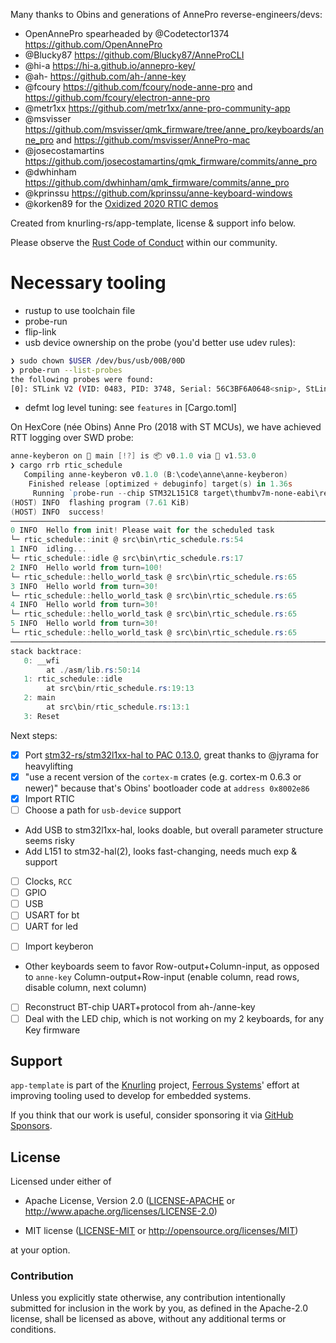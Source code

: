 Many thanks to Obins and generations of AnnePro reverse-engineers/devs:

- OpenAnnePro spearheaded by @Codetector1374 https://github.com/OpenAnnePro
- @Blucky87 https://github.com/Blucky87/AnneProCLI
- @hi-a https://hi-a.github.io/annepro-key/
- @ah- https://github.com/ah-/anne-key
- @fcoury https://github.com/fcoury/node-anne-pro and https://github.com/fcoury/electron-anne-pro
- @metr1xx https://github.com/metr1xx/anne-pro-community-app
- @msvisser https://github.com/msvisser/qmk_firmware/tree/anne_pro/keyboards/anne_pro and https://github.com/msvisser/AnnePro-mac
- @josecostamartins https://github.com/josecostamartins/qmk_firmware/commits/anne_pro
- @dwhinham https://github.com/dwhinham/qmk_firmware/commits/anne_pro
- @kprinssu https://github.com/kprinssu/anne-keyboard-windows
- @korken89 for the [Oxidized 2020 RTIC demos](https://github.com/korken89/oxidize2020-rtic/tree/master/examples)

Created from knurling-rs/app-template, license & support info below.

Please observe the [Rust Code of Conduct](https://www.rust-lang.org/policies/code-of-conduct) within our community.

# Necessary tooling

- rustup to use toolchain file
- probe-run
- flip-link
- usb device ownership on the probe (you'd better use udev rules):

```sh
❯ sudo chown $USER /dev/bus/usb/00B/00D
❯ probe-run --list-probes
the following probes were found:
[0]: STLink V2 (VID: 0483, PID: 3748, Serial: 56C3BF6A0648<snip>, StLink)
```

- defmt log level tuning: see `features` in [Cargo.toml]

On HexCore (née Obins) Anne Pro (2018 with ST MCUs), we have achieved RTT logging over SWD probe:

```powershell
anne-keyberon on  main [!?] is 📦 v0.1.0 via 🦀 v1.53.0
❯ cargo rrb rtic_schedule
   Compiling anne-keyberon v0.1.0 (B:\code\anne\anne-keyberon)
    Finished release [optimized + debuginfo] target(s) in 1.36s
     Running `probe-run --chip STM32L151C8 target\thumbv7m-none-eabi\release\rtic_schedule`
(HOST) INFO  flashing program (7.61 KiB)
(HOST) INFO  success!
────────────────────────────────────────────────────────────────────────────────
0 INFO  Hello from init! Please wait for the scheduled task
└─ rtic_schedule::init @ src\bin\rtic_schedule.rs:54
1 INFO  idling...
└─ rtic_schedule::idle @ src\bin\rtic_schedule.rs:17
2 INFO  Hello world from turn=100!
└─ rtic_schedule::hello_world_task @ src\bin\rtic_schedule.rs:65
3 INFO  Hello world from turn=30!
└─ rtic_schedule::hello_world_task @ src\bin\rtic_schedule.rs:65
4 INFO  Hello world from turn=30!
└─ rtic_schedule::hello_world_task @ src\bin\rtic_schedule.rs:65
5 INFO  Hello world from turn=30!
└─ rtic_schedule::hello_world_task @ src\bin\rtic_schedule.rs:65
────────────────────────────────────────────────────────────────────────────────
stack backtrace:
   0: __wfi
        at ./asm/lib.rs:50:14
   1: rtic_schedule::idle
        at src\bin/rtic_schedule.rs:19:13
   2: main
        at src\bin/rtic_schedule.rs:13:1
   3: Reset
```

Next steps:
- [x] Port [stm32-rs/stm32l1xx-hal to PAC 0.13.0](https://github.com/hdhoang/stm32l1xx-hal/tree/dev-crate-update-v0.13.0), great thanks to @jyrama for heavylifting
- [x] "use a recent version of the `cortex-m` crates (e.g. cortex-m 0.6.3 or newer)" because that's Obins' bootloader code at `address 0x8002e86`
- [x] Import RTIC
- [ ] Choose a path for `usb-device` support
* Add USB to stm32l1xx-hal, looks doable, but overall parameter structure seems risky
* Add L151 to stm32-hal(2), looks fast-changing, needs much exp & support
+ [ ] Clocks, `RCC`
+ [ ] GPIO
+ [ ] USB
+ [ ] USART for bt
+ [ ] UART for led
- [ ] Import keyberon
* Other keyboards seem to favor Row-output+Column-input, as opposed to `anne-key` Column-output+Row-input (enable column, read rows, disable column, next column)
- [ ] Reconstruct BT-chip UART+protocol from ah-/anne-key
- [ ] Deal with the LED chip, which is not working on my 2 keyboards, for any Key firmware

## Support

`app-template` is part of the [Knurling] project, [Ferrous Systems]' effort at
improving tooling used to develop for embedded systems.

If you think that our work is useful, consider sponsoring it via [GitHub
Sponsors].

## License

Licensed under either of

- Apache License, Version 2.0 ([LICENSE-APACHE](LICENSE-APACHE) or
  http://www.apache.org/licenses/LICENSE-2.0)

- MIT license ([LICENSE-MIT](LICENSE-MIT) or http://opensource.org/licenses/MIT)

at your option.

### Contribution

Unless you explicitly state otherwise, any contribution intentionally submitted
for inclusion in the work by you, as defined in the Apache-2.0 license, shall be
licensed as above, without any additional terms or conditions.

[Knurling]: https://knurling.ferrous-systems.com
[Ferrous Systems]: https://ferrous-systems.com/
[GitHub Sponsors]: https://github.com/sponsors/knurling-rs
